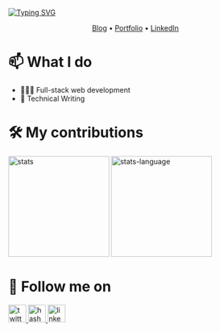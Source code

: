 [![Typing SVG](https://readme-typing-svg.demolab.com?font=Fira+Code&duration=3000&pause=1000&color=008BF7&random=false&width=435&lines=Full-stack+Web+Developer;I+am+Emmanuel+Isenah+%F0%9F%99%82;Always+learning+new+things;Feel+free+to+look+around)](https://git.io/typing-svg)

<p align="center">
  <a href="//blog.emmanuelisenah.com">Blog</a> • 
  <a href="//emmanuelisenah.com">Portfolio</a> • 
  <a href="//linkedin.com/in/emmanuel-isenah-541593190">LinkedIn</a>
</p>

# 📫 What I do
- 👨🏾‍💻 Full-stack web development
- 📝 Technical Writing

# 🛠️ My contributions 
<div align="left">
  <img alt="stats" height="200" src="https://github-readme-stats.vercel.app/api?username=Armadillidiid&count_private=true&show_icons=true&theme=tokyonight" />
  <img alt="stats-language" height="200" src="https://github-readme-stats.vercel.app/api/top-langs/?username=Armadillidiid&count_private=true&theme=tokyonight&layout=compact&hide=jupyter%20notebook,html,css" />
</div>

# 👀 Follow me on
<!-- - Hashnode: [@Debtless5329](https://hashnode.com/@Debtless5329)  -->
<!-- - LinkedIn: [Emmanuel Isenah](https://www.linkedin.com/in/emmanuel-isenah-541593190) -->

<div align="left">
  <a href="https://twitter.com/EIsenah" target="_blank">
    <img src="https://img.shields.io/badge/Twitter-EIsenah-blue?style=for-the-badge&logo=x" height="35" alt="twitter logo"  />
  </a>
  <a href="https://hashnode.com/@Debtless5329" target="_blank">
    <img src="https://img.shields.io/badge/Hashnode-Debtless5329-blue?style=for-the-badge&logo=hashnode" height="35" alt="hashnode logo"  />
  </a>
  <a href="https://www.linkedin.com/in/emmanuel-isenah-541593190" target="_blank">
    <img src="https://img.shields.io/badge/LinkedIn-Emmanuel%20Isenah-blue?style=for-the-badge&logo=linkedin" height="35" alt="linkedin logo"  />
  </a>
</div>
